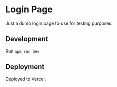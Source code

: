 # Login Page

Just a dumb login page to use for testing purposes.

## Development

Run `npm run dev`

## Deployment

Deployed to Vercel.